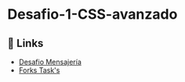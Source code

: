 # Desafio-1-CSS-avanzado

## 🔗 Links
- [Desafio Mensajería](https://bladesnecro.github.io/Desafio-1-CSS-avanzado/) 
- [Forks Task's](#)
